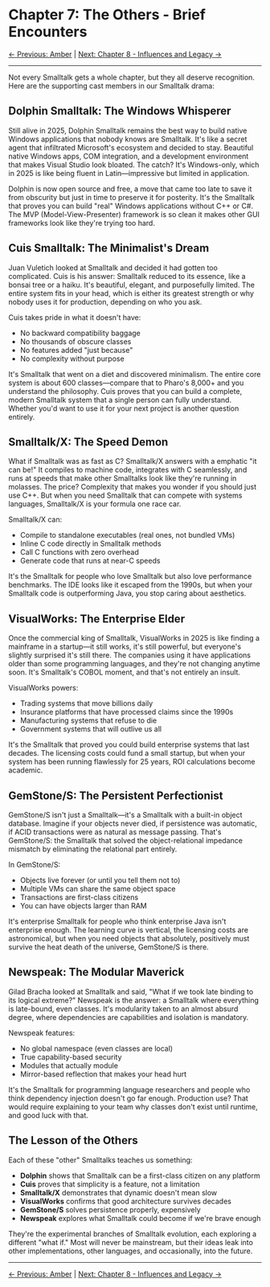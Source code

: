 # Chapter 7: The Others - Brief Encounters

[← Previous: Amber](06-amber.md) | [Next: Chapter 8 - Influences and Legacy →](08-influences.md)

---

Not every Smalltalk gets a whole chapter, but they all deserve recognition. Here are the supporting cast members in our Smalltalk drama:

## Dolphin Smalltalk: The Windows Whisperer

Still alive in 2025, Dolphin Smalltalk remains the best way to build native Windows applications that nobody knows are Smalltalk. It's like a secret agent that infiltrated Microsoft's ecosystem and decided to stay. Beautiful native Windows apps, COM integration, and a development environment that makes Visual Studio look bloated. The catch? It's Windows-only, which in 2025 is like being fluent in Latin—impressive but limited in application.

Dolphin is now open source and free, a move that came too late to save it from obscurity but just in time to preserve it for posterity. It's the Smalltalk that proves you can build "real" Windows applications without C++ or C#. The MVP (Model-View-Presenter) framework is so clean it makes other GUI frameworks look like they're trying too hard.

## Cuis Smalltalk: The Minimalist's Dream

Juan Vuletich looked at Smalltalk and decided it had gotten too complicated. Cuis is his answer: Smalltalk reduced to its essence, like a bonsai tree or a haiku. It's beautiful, elegant, and purposefully limited. The entire system fits in your head, which is either its greatest strength or why nobody uses it for production, depending on who you ask.

Cuis takes pride in what it doesn't have:
- No backward compatibility baggage
- No thousands of obscure classes
- No features added "just because"
- No complexity without purpose

It's Smalltalk that went on a diet and discovered minimalism. The entire core system is about 600 classes—compare that to Pharo's 8,000+ and you understand the philosophy. Cuis proves that you can build a complete, modern Smalltalk system that a single person can fully understand. Whether you'd want to use it for your next project is another question entirely.

## Smalltalk/X: The Speed Demon

What if Smalltalk was as fast as C? Smalltalk/X answers with a emphatic "it can be!" It compiles to machine code, integrates with C seamlessly, and runs at speeds that make other Smalltalks look like they're running in molasses. The price? Complexity that makes you wonder if you should just use C++. But when you need Smalltalk that can compete with systems languages, Smalltalk/X is your formula one race car.

Smalltalk/X can:
- Compile to standalone executables (real ones, not bundled VMs)
- Inline C code directly in Smalltalk methods
- Call C functions with zero overhead
- Generate code that runs at near-C speeds

It's the Smalltalk for people who love Smalltalk but also love performance benchmarks. The IDE looks like it escaped from the 1990s, but when your Smalltalk code is outperforming Java, you stop caring about aesthetics.

## VisualWorks: The Enterprise Elder

Once the commercial king of Smalltalk, VisualWorks in 2025 is like finding a mainframe in a startup—it still works, it's still powerful, but everyone's slightly surprised it's still there. The companies using it have applications older than some programming languages, and they're not changing anytime soon. It's Smalltalk's COBOL moment, and that's not entirely an insult.

VisualWorks powers:
- Trading systems that move billions daily
- Insurance platforms that have processed claims since the 1990s
- Manufacturing systems that refuse to die
- Government systems that will outlive us all

It's the Smalltalk that proved you could build enterprise systems that last decades. The licensing costs could fund a small startup, but when your system has been running flawlessly for 25 years, ROI calculations become academic.

## GemStone/S: The Persistent Perfectionist

GemStone/S isn't just a Smalltalk—it's a Smalltalk with a built-in object database. Imagine if your objects never died, if persistence was automatic, if ACID transactions were as natural as message passing. That's GemStone/S: the Smalltalk that solved the object-relational impedance mismatch by eliminating the relational part entirely.

In GemStone/S:
- Objects live forever (or until you tell them not to)
- Multiple VMs can share the same object space
- Transactions are first-class citizens
- You can have objects larger than RAM

It's enterprise Smalltalk for people who think enterprise Java isn't enterprise enough. The learning curve is vertical, the licensing costs are astronomical, but when you need objects that absolutely, positively must survive the heat death of the universe, GemStone/S is there.

## Newspeak: The Modular Maverick

Gilad Bracha looked at Smalltalk and said, "What if we took late binding to its logical extreme?" Newspeak is the answer: a Smalltalk where everything is late-bound, even classes. It's modularity taken to an almost absurd degree, where dependencies are capabilities and isolation is mandatory.

Newspeak features:
- No global namespace (even classes are local)
- True capability-based security
- Modules that actually module
- Mirror-based reflection that makes your head hurt

It's the Smalltalk for programming language researchers and people who think dependency injection doesn't go far enough. Production use? That would require explaining to your team why classes don't exist until runtime, and good luck with that.

## The Lesson of the Others

Each of these "other" Smalltalks teaches us something:

- **Dolphin** shows that Smalltalk can be a first-class citizen on any platform
- **Cuis** proves that simplicity is a feature, not a limitation
- **Smalltalk/X** demonstrates that dynamic doesn't mean slow
- **VisualWorks** confirms that good architecture survives decades
- **GemStone/S** solves persistence properly, expensively
- **Newspeak** explores what Smalltalk could become if we're brave enough

They're the experimental branches of Smalltalk evolution, each exploring a different "what if." Most will never be mainstream, but their ideas leak into other implementations, other languages, and occasionally, into the future.

---

[← Previous: Amber](06-amber.md) | [Next: Chapter 8 - Influences and Legacy →](08-influences.md)
